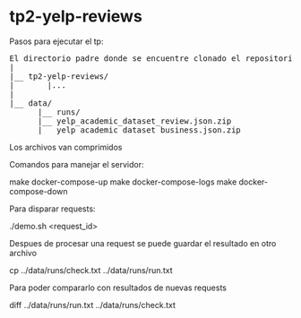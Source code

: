 # tp2-yelp-reviews

Pasos para ejecutar el tp:
<pre>
El directorio padre donde se encuentre clonado el repositorio debe cumplir la siguiente estructura:
|  
|__ tp2-yelp-reviews/  
|       |...   
|
|__ data/  
      |__ runs/  
      |__ yelp_academic_dataset_review.json.zip  
      |__ yelp_academic_dataset_business.json.zip  
</pre>

Los archivos van comprimidos

Comandos para manejar el servidor:

make docker-compose-up
make docker-compose-logs
make docker-compose-down

Para disparar requests:

./demo.sh <request_id>

Despues de procesar una request se puede guardar el resultado en otro archivo

cp ../data/runs/check.txt ../data/runs/run.txt

Para poder compararlo con resultados de nuevas requests

diff ../data/runs/run.txt ../data/runs/check.txt
